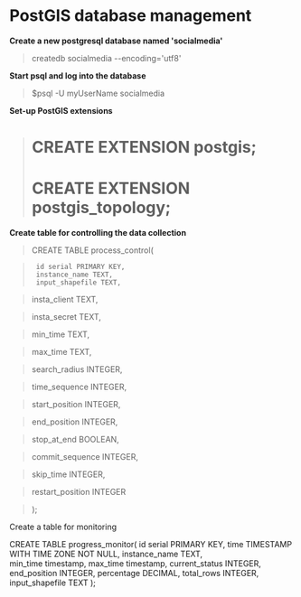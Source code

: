 # PostGIS database management

**Create a new postgresql database named 'socialmedia'**
>   createdb socialmedia --encoding='utf8'

**Start psql and log into the database**
>   $psql -U myUserName socialmedia

**Set-up PostGIS extensions**
>   # CREATE EXTENSION postgis;
>   # CREATE EXTENSION postgis_topology;

**Create table for controlling the data collection**
> CREATE TABLE process_control(

>      id serial PRIMARY KEY,
>      instance_name TEXT,
>      input_shapefile TEXT,

>  insta_client TEXT,

>  insta_secret TEXT,

>  min_time TEXT,

>  max_time TEXT,

>  search_radius INTEGER,

>  time_sequence INTEGER,

>  start_position INTEGER,

>  end_position INTEGER,

>  stop_at_end BOOLEAN,

>  commit_sequence INTEGER,

>  skip_time INTEGER,

>  restart_position INTEGER

>  );

Create a table for monitoring

CREATE TABLE progress_monitor(
   id serial PRIMARY KEY,
   time TIMESTAMP WITH TIME ZONE NOT NULL,
   instance_name TEXT,  
   min_time timestamp,
   max_time timestamp,
   current_status INTEGER,
   end_position INTEGER,
   percentage DECIMAL,
   total_rows INTEGER,
   input_shapefile TEXT
   );